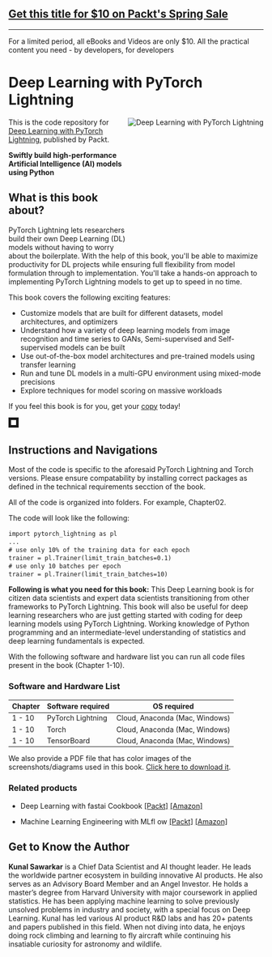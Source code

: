 ## [Get this title for $10 on Packt's Spring Sale](https://www.packt.com/B16692?utm_source=github&utm_medium=packt-github-repo&utm_campaign=spring_10_dollar_2022)
-----
For a limited period, all eBooks and Videos are only $10. All the practical content you need \- by developers, for developers

# Deep Learning with PyTorch Lightning

<a href="https://www.packtpub.com/product/deep-learning-with-pytorch-lightning/9781800561618"><img src="https://static.packt-cdn.com/products/9781800561618/cover/smaller" alt="Deep Learning with PyTorch Lightning" height="256px" align="right"></a>

This is the code repository for [Deep Learning with PyTorch Lightning](https://www.packtpub.com/product/deep-learning-with-pytorch-lightning/9781800561618), published by Packt.

**Swiftly build high-performance Artificial Intelligence (AI) models using Python**

## What is this book about?
PyTorch Lightning lets researchers build their own Deep Learning (DL) models without having to worry about the boilerplate. With the help of this book, you'll be able to maximize productivity for DL projects while ensuring full flexibility from model formulation through to implementation. You'll take a hands-on approach to implementing PyTorch Lightning models to get up to speed in no time.

This book covers the following exciting features: 
* Customize models that are built for different datasets, model architectures, and optimizers
* Understand how a variety of deep learning models from image recognition and time series to GANs, Semi-supervised and Self-supervised models can be built
* Use out-of-the-box model architectures and pre-trained models using transfer learning
* Run and tune DL models in a multi-GPU environment using mixed-mode precisions
* Explore techniques for model scoring on massive workloads

If you feel this book is for you, get your [copy](https://www.amazon.com/dp/180056161X) today!

<a href="https://www.packtpub.com/?utm_source=github&utm_medium=banner&utm_campaign=GitHubBanner"><img src="https://raw.githubusercontent.com/PacktPublishing/GitHub/master/GitHub.png" 
alt="https://www.packtpub.com/" border="5" /></a>


## Instructions and Navigations

Most of the code is specific to the aforesaid PyTorch Lightning and Torch versions. Please ensure compatability by installing correct packages as defined in the technical requirements secction of the book. 

All of the code is organized into folders. For example, Chapter02.

The code will look like the following:
```
import pytorch_lightning as pl
...
# use only 10% of the training data for each epoch
trainer = pl.Trainer(limit_train_batches=0.1)
# use only 10 batches per epoch
trainer = pl.Trainer(limit_train_batches=10)
```

**Following is what you need for this book:**
This Deep Learning book is for citizen data scientists and expert data scientists transitioning from other frameworks to PyTorch Lightning. This book will also be useful for deep learning researchers who are just getting started with coding for deep learning models using PyTorch Lightning. Working knowledge of Python programming and an intermediate-level understanding of statistics and deep learning fundamentals is expected.

With the following software and hardware list you can run all code files present in the book (Chapter 1-10).

### Software and Hardware List

| Chapter  | Software required                   | OS required                        |
| -------- | ------------------------------------| -----------------------------------|
| 1 - 10       | PyTorch Lightning                  | Cloud, Anaconda (Mac, Windows) |
| 1 - 10      | Torch            | Cloud, Anaconda (Mac, Windows) |
| 1 - 10     | TensorBoard            | Cloud, Anaconda (Mac, Windows) |


We also provide a PDF file that has color images of the screenshots/diagrams used in this book. [Click here to download it](https://static.packt-cdn.com/downloads/9781800561618_ColorImages.pdf).


### Related products 
* Deep Learning with fastai Cookbook [[Packt]](https://www.packtpub.com/product/deep-learning-with-fastai-cookbook/9781800208100) [[Amazon]](https://www.amazon.com/dp/1800208103)

* Machine Learning Engineering with MLfl ow [[Packt]](https://www.packtpub.com/product/machine-learning-engineering-with-mlflow/9781800560796) [[Amazon]](https://www.amazon.com/dp/1800560796)

## Get to Know the Author
**Kunal Sawarkar**
is a Chief Data Scientist and AI thought leader. He leads the worldwide partner ecosystem in building innovative AI products. He also serves as an Advisory Board Member and an Angel Investor. He holds a master’s degree from Harvard University with major coursework in applied statistics. He has been applying machine learning to solve previously unsolved problems in industry and society, with a special focus on Deep Learning. Kunal has led various AI product R&D labs and has 20+ patents and papers published in this field. When not diving into data, he enjoys doing rock climbing and learning to fly aircraft while continuing his insatiable curiosity for astronomy and wildlife.

